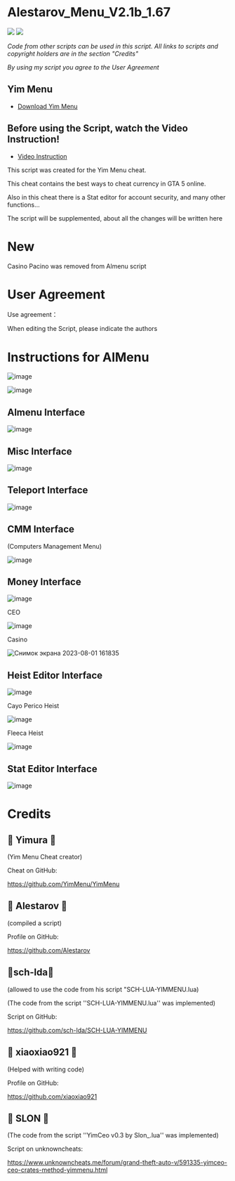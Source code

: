 # Alestarov_Menu_V2.1b_1.67
![](https://img.shields.io/badge/dynamic/json?color=ffab00&label=Online%20Version&query=%24.game.online&url=https%3A%2F%2Fraw.githubusercontent.com%2FYimMenu%2FYimMenu%2Fmaster%2Fmetadata.json&style=flat-square&labelColor=000000) ![](https://img.shields.io/badge/dynamic/json?color=ffab00&label=Game%20Build&query=%24.game.build&url=https%3A%2F%2Fraw.githubusercontent.com%2FYimMenu%2FYimMenu%2Fmaster%2Fmetadata.json&style=flat-square&labelColor=000000)

 *Code from other scripts can be used in this script. All links to scripts and copyright holders are in the section "Credits"*

 *By using my script you agree to the User Agreement*

## Yim Menu

* [Download Yim Menu](https://github.com/YimMenu/YimMenu)

## Before using the Script, watch the Video Instruction!
* [Video Instruction](https://youtu.be/rSr5O3diAwk)

This script was created for the Yim Menu cheat.

This cheat contains the best ways to cheat currency in GTA 5 online.

Also in this cheat there is a Stat editor for account security, and many other functions...

The script will be supplemented, about all the changes will be written here

# New
Casino Pacino was removed from Almenu script






# User Agreement

Use agreement：

When editing the Script, please indicate the authors

# Instructions for AlMenu
![image](https://github.com/Alestarov/YimMenu-lua-script-Alestarov_Menu/assets/108485130/3fe3db2c-592b-4fbb-9209-e9d141ee134f)


![image](https://github.com/Alestarov/YimMenu-lua-script-Alestarov_Menu/assets/108485130/5780416d-1af6-4c0f-bb20-4f7b45c49348)


## Almenu Interface

![image](https://github.com/Alestarov/YimMenu-lua-script-Alestarov_Menu/assets/108485130/e7224602-f270-4406-812f-6dce1ab7f721)

## Misc Interface

![image](https://github.com/Alestarov/YimMenu-lua-script-Alestarov_Menu/assets/108485130/f17574ac-d1ce-4d89-b579-b86a7b838d33)


## Teleport Interface

![image](https://github.com/Alestarov/YimMenu-lua-script-Alestarov_Menu/assets/108485130/114df4b5-3b18-4d79-900a-8fbe1e93fcca)


## CMM Interface

(Computers Management Menu)

![image](https://github.com/Alestarov/YimMenu-lua-script-Alestarov_Menu/assets/108485130/20e60b05-9e08-42d4-aaaa-561102816d37)

## Money Interface

![image](https://github.com/Alestarov/YimMenu-lua-script-Alestarov_Menu/assets/108485130/1a1b47ea-1b65-4212-9b26-a1725a777f56)

 CEO
 
![image](https://github.com/Alestarov/YimMenu-lua-script-Alestarov_Menu/assets/108485130/f51b692b-8dc6-4e97-9f38-5b43360345a4)

 Casino
 
![Снимок экрана 2023-08-01 161835](https://github.com/YimMenu-Lua/Alestarov-Menu/assets/108485130/c5ab6734-ba05-4349-adc4-37deb316c39d)




## Heist Editor Interface

![image](https://github.com/YimMenu-Lua/Alestarov-Menu/assets/108485130/4582fd79-ba48-454f-a7c1-c637d1ff3c7b)


Cayo Perico Heist

![image](https://github.com/Alestarov/YimMenu-lua-script-Alestarov_Menu/assets/108485130/927c23a7-c4d9-43d3-b1b0-fdecd7bf2545)

Fleeca Heist

![image](https://github.com/Alestarov/YimMenu-lua-script-Alestarov_Menu/assets/108485130/8ee878c3-267a-42ff-b96b-49cf032b7cb9)

## Stat Editor Interface

![image](https://github.com/Alestarov/YimMenu-lua-script-Alestarov_Menu/assets/108485130/79db794f-6938-4c8c-a0ed-98cb3bcda413)






# Credits

## 👑 Yimura 👑
(Yim Menu Cheat creator)

Cheat on GitHub:

https://github.com/YimMenu/YimMenu
## 👑 Alestarov 👑
(compiled a script)

Profile on GitHub:

https://github.com/Alestarov
## 👑sch-lda👑
(allowed to use the code from his script "SCH-LUA-YIMMENU.lua)

(The code from the script ''SCH-LUA-YIMMENU.lua'' was implemented)

Script on GitHub:

https://github.com/sch-lda/SCH-LUA-YIMMENU
## 👑 xiaoxiao921 👑
(Helped with writing code)

Profile on GitHub:

https://github.com/xiaoxiao921
## 👑 SLON 👑
(The code from the script ''YimCeo v0.3 by Slon_.lua'' was implemented)

Script on unknowncheats:

https://www.unknowncheats.me/forum/grand-theft-auto-v/591335-yimceo-ceo-crates-method-yimmenu.html



